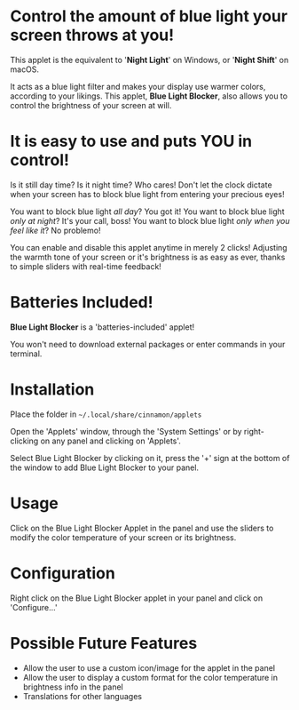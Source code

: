 # Control the amount of blue light your screen throws at you! 
This applet is the equivalent to '**Night Light**' on Windows, or '**Night Shift**' on macOS. 

It acts as a blue light filter and makes your display use warmer colors, according to your likings. This applet, **Blue Light Blocker**, also allows you to control the brightness of your screen at will. 

# It is easy to use and puts YOU in control!
Is it still day time? Is it night time? Who cares! Don't let the clock dictate when your screen has to block blue light from entering your precious eyes! 

You want to block blue light *all day*? You got it!
You want to block blue light *only at night*? It's your call, boss!
You want to block blue light *only when you feel like it*? No problemo! 

You can enable and disable this applet anytime in merely 2 clicks! 
Adjusting the warmth tone of your screen or it's brightness is as easy as ever, thanks to simple sliders with real-time feedback!

# Batteries Included!
**Blue Light Blocker** is a 'batteries-included' applet!

You won't need to download external packages or enter commands in your terminal.

# Installation

Place the folder in `~/.local/share/cinnamon/applets`

Open the 'Applets' window, through the 'System Settings' or by right-clicking on any panel and clicking on 'Applets'.

Select Blue Light Blocker by clicking on it, press the '+' sign at the bottom of the window to add Blue Light Blocker to your panel.

# Usage

Click on the Blue Light Blocker Applet in the panel and use the sliders to modify the color temperature of your screen or its brightness.

# Configuration

Right click on the Blue Light Blocker applet in your panel and click on 'Configure...'



# Possible Future Features
- Allow the user to use a custom icon/image for the applet in the panel
- Allow the user to display a custom format for the color temperature in brightness info in the panel
- Translations for other languages



